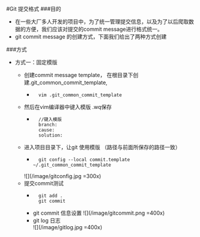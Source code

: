 #Git 提交格式
###目的
* 在一些大厂多人开发的项目中，为了统一管理提交信息，以及为了以后爬取数据的方便，我们应该对提交的commit message进行格式统一。
* git commit message 的创建方式，下面我们给出了两种方式创建

###方式
* 方式一：固定模版

  * 创建commit message template， 在根目录下创建.git_common_commit_template,
    * ```shell 
        vim .git_common_commit_template
      ```
  * 然后在vim编译器中键入模版 .wq保存
    * ```shell
        //键入模版
        branch:
        cause:
        solution:
        ```
  * 进入项目目录下，让git 使用模版  （路径与前面所保存的路径一致）
    * ```shell
        git config --local commit.template ~/.git_common_commit_template  
        ``` 
    ![](/image/gitconfig.jpg =300x)
  * 提交commit测试
    * ```shell
        git add .
        git commit
        ```  
    * git commit 信息设置 
    ![](/image/gitcommit.png =400x)
    * git log 日志     <br /> 
    ![](/image/gitlog.jpg =400x)